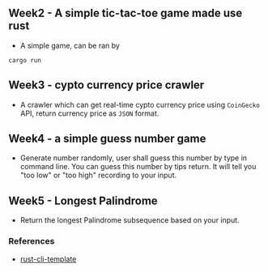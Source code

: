 ## Week2 - A simple tic-tac-toe game made use rust
- A simple game, can be ran by
```
cargo run
```

## Week3 - cypto currency price crawler
- A crawler which can get real-time cypto currency price using ```CoinGecko``` API, return currency price as ```JSON``` format.

## Week4 - a simple guess number game
- Generate number randomly, user shall guess this number by type in command line. You can guess this number by tips return. It will tell you "too low" or "too high" recording to your input.

## Week5 - Longest Palindrome
- Return the longest Palindrome subsequence based on your input.

### References

* [rust-cli-template](https://github.com/kbknapp/rust-cli-template)
